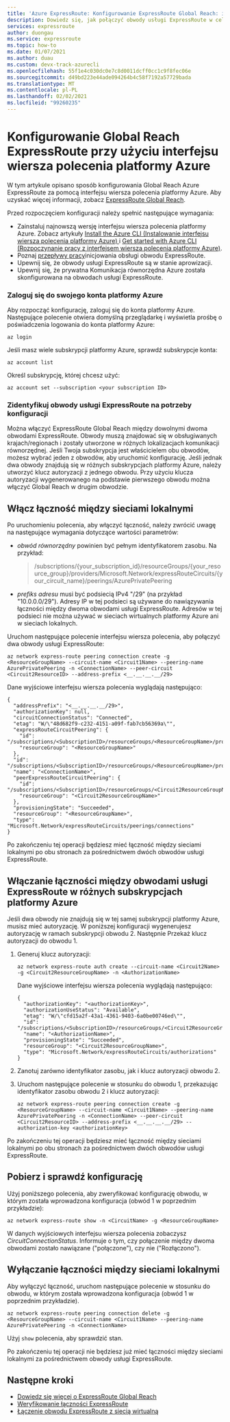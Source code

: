 ```yaml
---
title: 'Azure ExpressRoute: Konfigurowanie ExpressRoute Global Reach: interfejs wiersza polecenia'
description: Dowiedz się, jak połączyć obwody usługi ExpressRoute w celu zapewnienia sieci prywatnej między sieciami lokalnymi i włączania Global Reach przy użyciu interfejsu wiersza polecenia platformy Azure.
services: expressroute
author: duongau
ms.service: expressroute
ms.topic: how-to
ms.date: 01/07/2021
ms.author: duau
ms.custom: devx-track-azurecli
ms.openlocfilehash: 55f1e4c030dc0e7c8d0011dcff0cc1c9f8fec06e
ms.sourcegitcommit: d49bd223e44ade094264b4c58f7192a57729bada
ms.translationtype: MT
ms.contentlocale: pl-PL
ms.lasthandoff: 02/02/2021
ms.locfileid: "99260235"
---
```

# <a name="configure-expressroute-global-reach-by-using-the-azure-cli"></a>Konfigurowanie Global Reach ExpressRoute przy użyciu interfejsu wiersza polecenia platformy Azure

W tym artykule opisano sposób konfigurowania Global Reach Azure ExpressRoute za pomocą interfejsu wiersza polecenia platformy Azure. Aby uzyskać więcej informacji, zobacz [ExpressRoute Global Reach](expressroute-global-reach.md).
 
Przed rozpoczęciem konfiguracji należy spełnić następujące wymagania:

* Zainstaluj najnowszą wersję interfejsu wiersza polecenia platformy Azure. Zobacz artykuły [Install the Azure CLI (Instalowanie interfejsu wiersza polecenia platformy Azure) ](/cli/azure/install-azure-cli) i [Get started with Azure CLI (Rozpoczynanie pracy z interfejsem wiersza polecenia platformy Azure)](/cli/azure/get-started-with-azure-cli).
* Poznaj [przepływy pracy](expressroute-workflows.md)inicjowania obsługi obwodu ExpressRoute.
* Upewnij się, że obwody usługi ExpressRoute są w stanie aprowizacji.
* Upewnij się, że prywatna Komunikacja równorzędna Azure została skonfigurowana na obwodach usługi ExpressRoute.  

### <a name="sign-in-to-your-azure-account"></a>Zaloguj się do swojego konta platformy Azure

Aby rozpocząć konfigurację, zaloguj się do konta platformy Azure. Następujące polecenie otwiera domyślną przeglądarkę i wyświetla prośbę o poświadczenia logowania do konta platformy Azure:  

```azurecli
az login
```

Jeśli masz wiele subskrypcji platformy Azure, sprawdź subskrypcje konta:

```azurecli
az account list
```

Określ subskrypcję, której chcesz użyć:

```azurecli
az account set --subscription <your subscription ID>
```

### <a name="identify-your-expressroute-circuits-for-configuration"></a>Zidentyfikuj obwody usługi ExpressRoute na potrzeby konfiguracji

Można włączyć ExpressRoute Global Reach między dowolnymi dwoma obwodami ExpressRoute. Obwody muszą znajdować się w obsługiwanych krajach/regionach i zostały utworzone w różnych lokalizacjach komunikacji równorzędnej. Jeśli Twoja subskrypcja jest właścicielem obu obwodów, możesz wybrać jeden z obwodów, aby uruchomić konfigurację. Jeśli jednak dwa obwody znajdują się w różnych subskrypcjach platformy Azure, należy utworzyć klucz autoryzacji z jednego obwodu. Przy użyciu klucza autoryzacji wygenerowanego na podstawie pierwszego obwodu można włączyć Global Reach w drugim obwodzie.

## <a name="enable-connectivity-between-your-on-premises-networks"></a>Włącz łączność między sieciami lokalnymi

Po uruchomieniu polecenia, aby włączyć łączność, należy zwrócić uwagę na następujące wymagania dotyczące wartości parametrów:

* *obwód równorzędny* powinien być pełnym identyfikatorem zasobu. Na przykład:

  > /subscriptions/{your_subscription_id}/resourceGroups/{your_resource_group}/providers/Microsoft.Network/expressRouteCircuits/{your_circuit_name}/peerings/AzurePrivatePeering

* *prefiks adresu* musi być podsiecią IPv4 "/29" (na przykład "10.0.0.0/29"). Adresy IP w tej podsieci są używane do nawiązywania łączności między dwoma obwodami usługi ExpressRoute. Adresów w tej podsieci nie można używać w sieciach wirtualnych platformy Azure ani w sieciach lokalnych.

Uruchom następujące polecenie interfejsu wiersza polecenia, aby połączyć dwa obwody usługi ExpressRoute:

```azurecli
az network express-route peering connection create -g <ResourceGroupName> --circuit-name <Circuit1Name> --peering-name AzurePrivatePeering -n <ConnectionName> --peer-circuit <Circuit2ResourceID> --address-prefix <__.__.__.__/29>
```

Dane wyjściowe interfejsu wiersza polecenia wyglądają następująco:

```output
{
  "addressPrefix": "<__.__.__.__/29>",
  "authorizationKey": null,
  "circuitConnectionStatus": "Connected",
  "etag": "W/\"48d682f9-c232-4151-a09f-fab7cb56369a\"",
  "expressRouteCircuitPeering": {
    "id": "/subscriptions/<SubscriptionID>/resourceGroups/<ResourceGroupName>/providers/Microsoft.Network/expressRouteCircuits/<Circuit1Name>/peerings/AzurePrivatePeering",
    "resourceGroup": "<ResourceGroupName>"
  },
  "id": "/subscriptions/<SubscriptionID>/resourceGroups/<ResourceGroupName>/providers/Microsoft.Network/expressRouteCircuits/<Circuit1Name>/peerings/AzurePrivatePeering/connections/<ConnectionName>",
  "name": "<ConnectionName>",
  "peerExpressRouteCircuitPeering": {
    "id": "/subscriptions/<SubscriptionID>/resourceGroups/<Circuit2ResourceGroupName>/providers/Microsoft.Network/expressRouteCircuits/<Circuit2Name>/peerings/AzurePrivatePeering",
    "resourceGroup": "<Circuit2ResourceGroupName>"
  },
  "provisioningState": "Succeeded",
  "resourceGroup": "<ResourceGroupName>",
  "type": "Microsoft.Network/expressRouteCircuits/peerings/connections"
}
```

Po zakończeniu tej operacji będziesz mieć łączność między sieciami lokalnymi po obu stronach za pośrednictwem dwóch obwodów usługi ExpressRoute.

## <a name="enable-connectivity-between-expressroute-circuits-in-different-azure-subscriptions"></a>Włączanie łączności między obwodami usługi ExpressRoute w różnych subskrypcjach platformy Azure

Jeśli dwa obwody nie znajdują się w tej samej subskrypcji platformy Azure, musisz mieć autoryzację. W poniższej konfiguracji wygenerujesz autoryzację w ramach subskrypcji obwodu 2. Następnie Przekaż klucz autoryzacji do obwodu 1.

1. Generuj klucz autoryzacji:

   ```azurecli
   az network express-route auth create --circuit-name <Circuit2Name> -g <Circuit2ResourceGroupName> -n <AuthorizationName>
   ```

   Dane wyjściowe interfejsu wiersza polecenia wyglądają następująco:

   ```output
   {
     "authorizationKey": "<authorizationKey>",
     "authorizationUseStatus": "Available",
     "etag": "W/\"cfd15a2f-43a1-4361-9403-6a0be00746ed\"",
     "id": "/subscriptions/<SubscriptionID>/resourceGroups/<Circuit2ResourceGroupName>/providers/Microsoft.Network/expressRouteCircuits/<Circuit2Name>/authorizations/<AuthorizationName>",
     "name": "<AuthorizationName>",
     "provisioningState": "Succeeded",
     "resourceGroup": "<Circuit2ResourceGroupName>",
     "type": "Microsoft.Network/expressRouteCircuits/authorizations"
   }
   ```

1. Zanotuj zarówno identyfikator zasobu, jak i klucz autoryzacji obwodu 2.

1. Uruchom następujące polecenie w stosunku do obwodu 1, przekazując identyfikator zasobu obwodu 2 i klucz autoryzacji:

   ```azurecli
   az network express-route peering connection create -g <ResourceGroupName> --circuit-name <Circuit1Name> --peering-name AzurePrivatePeering -n <ConnectionName> --peer-circuit <Circuit2ResourceID> --address-prefix <__.__.__.__/29> --authorization-key <authorizationKey>
   ```

Po zakończeniu tej operacji będziesz mieć łączność między sieciami lokalnymi po obu stronach za pośrednictwem dwóch obwodów usługi ExpressRoute.

## <a name="get-and-verify-the-configuration"></a>Pobierz i sprawdź konfigurację

Użyj poniższego polecenia, aby zweryfikować konfigurację obwodu, w którym została wprowadzona konfiguracja (obwód 1 w poprzednim przykładzie):

```azurecli
az network express-route show -n <CircuitName> -g <ResourceGroupName>
```

W danych wyjściowych interfejsu wiersza polecenia zobaczysz *CircuitConnectionStatus*. Informuje o tym, czy połączenie między dwoma obwodami zostało nawiązane ("połączone"), czy nie ("Rozłączono"). 

## <a name="disable-connectivity-between-your-on-premises-networks"></a>Wyłączanie łączności między sieciami lokalnymi

Aby wyłączyć łączność, uruchom następujące polecenie w stosunku do obwodu, w którym została wprowadzona konfiguracja (obwód 1 w poprzednim przykładzie).

```azurecli
az network express-route peering connection delete -g <ResourceGroupName> --circuit-name <Circuit1Name> --peering-name AzurePrivatePeering -n <ConnectionName>
```

Użyj ```show``` polecenia, aby sprawdzić stan.

Po zakończeniu tej operacji nie będziesz już mieć łączności między sieciami lokalnymi za pośrednictwem obwody usługi ExpressRoute.

## <a name="next-steps"></a>Następne kroki

* [Dowiedz się więcej o ExpressRoute Global Reach](expressroute-global-reach.md)
* [Weryfikowanie łączności ExpressRoute](expressroute-troubleshooting-expressroute-overview.md)
* [Łączenie obwodu ExpressRoute z siecią wirtualną](expressroute-howto-linkvnet-arm.md)
